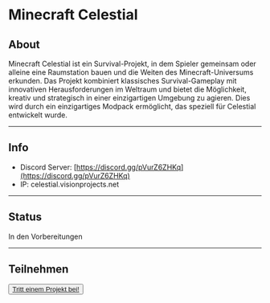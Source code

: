 # Minecraft Celestial

## About
Minecraft Celestial ist ein Survival-Projekt, in dem Spieler gemeinsam oder alleine eine Raumstation bauen und die Weiten des Minecraft-Universums erkunden. 
Das Projekt kombiniert klassisches Survival-Gameplay mit innovativen Herausforderungen im Weltraum und bietet die Möglichkeit, kreativ und strategisch in einer einzigartigen Umgebung zu agieren.
Dies wird durch ein einzigartiges Modpack ermöglicht, das speziell für Celestial entwickelt wurde.

---

## Info
- Discord Server: [https://discord.gg/pVurZ6ZHKq](https://discord.gg/pVurZ6ZHKq)
- IP: celestial.visionprojects.net

---

## Status
In den Vorbereitungen

---

## Teilnehmen
<button class="primary"><a href="participate?project=Minecraft+Celestial">Tritt einem Projekt bei!</a></button>
